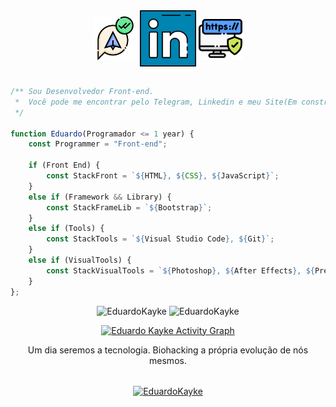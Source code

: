 <div align="center"> 
<a href="https://web.telegram.org/z/#-1582796052" target='_blank'><img align="center" src="Biblioteca_Tech/Readme_Images/telegram.png" target='_blank' alt="telegram" height="70" width="70" /></a> <a href="https://linkedin.com/in/eduardokaykedasilva" target="blank"><img align="center" src="Biblioteca_Tech/Readme_Images/linkedin.png" alt="linkedin" height="90" width="90" /></a> <a href="https://web.telegram.org/z/#-1582796052" target="blank"><img align="center" src="Biblioteca_Tech/Readme_Images/sitepessoal.png" alt="site" height="70" width="70" /></a><br><br>

</div>

<div align="left">
    
```js   
/** Sou Desenvolvedor Front-end. 
 *  Você pode me encontrar pelo Telegram, Linkedin e meu Site(Em construção). 
 */    
    
function Eduardo(Programador <= 1 year) {
    const Programmer = "Front-end";
    
    if (Front End) {
        const StackFront = `${HTML}, ${CSS}, ${JavaScript}`;
    }
    else if (Framework && Library) {
        const StackFrameLib = `${Bootstrap}`;
    }
    else if (Tools) {
        const StackTools = `${Visual Studio Code}, ${Git}`;
    }
    else if (VisualTools) {
        const StackVisualTools = `${Photoshop}, ${After Effects}, ${Premiere Pro}, ${Figma}`;
    }
};
```
</div>
    
<p align="center">
  <img src="https://github-readme-stats.vercel.app/api/top-langs/?username=EduardoKayke&layout=compact&theme=tokyonight" alt="EduardoKayke" width="400" />
  <img src="http://github-readme-streak-stats.herokuapp.com?user=EduardoKayke&theme=dracula" alt="EduardoKayke" width="400" />
</p>

<p align="center">
<a href="https://github.com/ashutosh00710/github-readme-activity-graph"><img alt="Eduardo Kayke Activity Graph" src="https://activity-graph.herokuapp.com/graph?username=EduardoKayke&bg_color=1F222E&color=F8D866&line=F85D7F&point=FFFFFF&hide_border=true" width="810"/></a>
</p>
    
<div align="center">
Um dia seremos a tecnologia. Biohacking a própria evolução de nós mesmos.<br><br>

<p><a href="https://www.buymeacoffee.com/EduardoKayke"> <img align="center" src="https://cdn.buymeacoffee.com/buttons/v2/default-yellow.png" height="50" width="210" alt="EduardoKayke" /></a></a></p>
 
